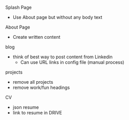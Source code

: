 Splash Page
- Use About page but without any body text

About Page
- Create written content

blog
- think of best way to post content from Linkedin
    - Can use URL links in config file (manual process)

projects
- remove all projects
- remove work/fun headings

CV
- json resume
- link to resume in DRIVE